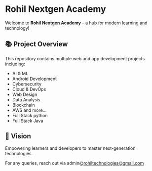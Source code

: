 # Rohil Nextgen Academy

Welcome to **Rohil Nextgen Academy** – a hub for modern learning and technology!

## 📚 Project Overview
This repository contains multiple web and app development projects including:
- AI & ML
- Android Development
- Cybersecurity
- Cloud & DevOps
- Web Design
- Data Analysis
- Blockchain
- AWS and more...
- Full Stack python
- Full Stack Java
 

## 🧠 Vision
Empowering learners and developers to master next-generation technologies.

For any queries, reach out via admin@rohiltechnologies@gmail.com
